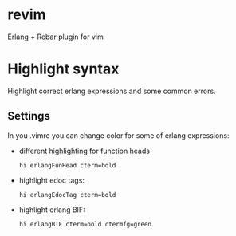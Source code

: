 revim
=====

Erlang + Rebar plugin for vim

Highlight syntax
================

Highlight correct erlang expressions and some common errors.

Settings
--------

In you .vimrc you can change color for some of erlang expressions:

* different highlighting for function heads

  ```viml
  hi erlangFunHead cterm=bold
  ```

* highlight edoc tags:

  ```viml
  hi erlangEdocTag cterm=bold
  ```

* highlight erlang BIF:

  ```viml
  hi erlangBIF cterm=bold ctermfg=green
  ```
